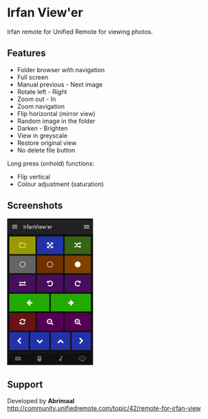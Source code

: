 # Irfan View'er
Irfan remote for Unified Remote for viewing photos.

## Features
- Folder browser with navigation
- Full screen
- Manual previous - Next image
- Rotate left - Right
- Zoom out - In
- Zoom navigation
- Flip horizontal (mirror view)
- Random image in the folder
- Darken - Brighten
- View in greyscale
- Restore original view
- No delete file button
 
Long press (onhold) functions:
- Flip vertical
- Colour adjustment (saturation)

## Screenshots
<img src="screen.png" width="200" alt="Remote in full colour" />

## Support
Developed by **Abrimaal**  
http://community.unifiedremote.com/topic/42/remote-for-irfan-view
